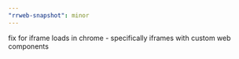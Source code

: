 ```yaml
---
"rrweb-snapshot": minor
---
```


fix for iframe loads in chrome - specifically iframes with custom web components
